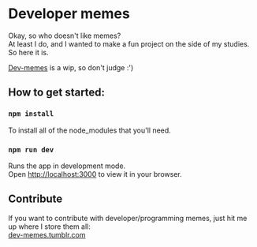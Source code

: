 # Developer memes
Okay, so who doesn't like memes?\
At least I do, and I wanted to make a fun project on the side of my studies. So here it is.

[Dev-memes](https://dev-memes.netlify.app/) is a wip, so don't judge :')

## How to get started:
### `npm install`
To install all of the node_modules that you'll need.

### `npm run dev`
Runs the app in development mode.\
Open [http://localhost:3000](http://localhost:3000) to view it in your browser.




## Contribute
If you want to contribute with developer/programming memes, just hit me up where I store them all:\
[dev-memes.tumblr.com](https://dev-memes.tumblr.com/)